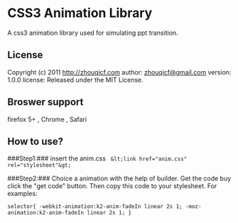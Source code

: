 CSS3 Animation Library
======================
A css3 animation library used for simulating ppt transition.

License
-------
Copyright (c) 2011 http://zhouqicf.com
author: zhouqicf@gmail.com
version: 1.0.0
license: Released under the MIT License.

Broswer support
---------------
firefox 5+ , Chrome , Safari

How to use?
-----------
###Step1:###
insert the anim.css
` &lt;link href="anim.css" rel="stylesheet"&gt;`

###Step2:###
Choice a animation with the help of builder. Get the code buy click the "get code" button. Then copy this code to your stylesheet. For examples:

`selector{
 	-webkit-animation:k2-anim-fadeIn linear 2s 1;
 	-moz-animation:k2-anim-fadeIn linear 2s 1;
}`
